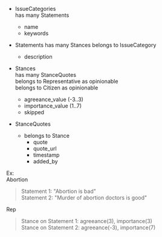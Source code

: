 * IssueCategories  
  has many Statements  
  * name
  * keywords

* Statements
  has many Stances
  belongs to IssueCategory  
  * description

* Stances  
  has many StanceQuotes  
  belongs to Representative as opinionable  
  belongs to Citizen as opinionable  
  * agreeance_value (-3..3)
  * importance_value (1..7)
  * skipped

* StanceQuotes
  * belongs to Stance
    * quote
    * quote_url
    * timestamp
    * added_by

Ex:  
Abortion  
> Statement 1: "Abortion is bad"  
> Statement 2: "Murder of abortion doctors is good"  

Rep  
> Stance on Statement 1: agreeance(3), importance(3)  
> Stance on Statement 2: agreeance(-3), importance(7)
